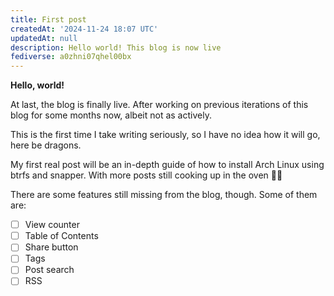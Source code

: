 ```yaml
---
title: First post
createdAt: '2024-11-24 18:07 UTC'
updatedAt: null
description: Hello world! This blog is now live
fediverse: a0zhni07qhel00bx
---
```


**Hello, world!**

At last, the blog is finally live. After working on previous iterations of this blog for some months now, albeit not as actively.

This is the first time I take writing seriously, so I have no idea how it will go, here be dragons.

My first real post will be an in-depth guide of how to install Arch Linux using btrfs and snapper. With more posts still cooking up in the oven 👨‍🍳

There are some features still missing from the blog, though. Some of them are:

- [ ] View counter
- [ ] Table of Contents
- [ ] Share button
- [ ] Tags
- [ ] Post search
- [ ] RSS
